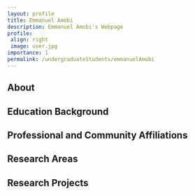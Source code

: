 ```yaml
---
layout: profile
title: Emmanuel Amobi
description: Emmanuel Amobi's Webpage
profile:
 align: right
 image: user.jpg
importance: 1
permalink: /undergraduateStudents/emmanuelAmobi
---
```


## About

## Education Background

## Professional and Community Affiliations

## Research Areas

## Research Projects
